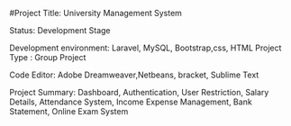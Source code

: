 #Project Title: University Management System

Status: Development Stage

Development environment: Laravel, MySQL, Bootstrap,css, HTML
Project Type : Group Project

Code Editor: Adobe Dreamweaver,Netbeans, bracket, Sublime Text

Project Summary: Dashboard, Authentication, User Restriction, Salary Details, Attendance System, Income Expense Management, Bank Statement, Online Exam System
